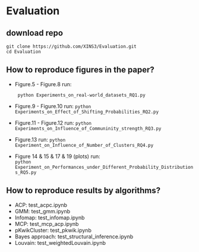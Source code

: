 # Evaluation

## download repo
```
git clone https://github.com/XINS3/Evaluation.git
cd Evaluation
```
## How to reproduce figures in the paper?
  * Figure.5 - Figure.8 run:
    
     ``` python Experiments_on_real-world_datasets_RQ1.py```
    
  * Figure.9 - Figure.10 run:
    ```python Experiments_on_Effect_of_Shifting_Probabilities_RQ2.py```
  * Figure.11 - Figure.12 run:
    ```python Experiments_on_Influence_of_Communinity_strength_RQ3.py```
  * Figure.13 run:
    ```python Experiment_on_Influence_of_Number_of_Clusters_RQ4.py```
  * Figure 14 & 15 & 17 & 19 (plots) run:   
    ```python Experiment_on_Performances_under_Different_Probability_Distributions_RQ5.py```

## How to reproduce results by algorithms?
  * ACP: test_acpc.ipynb
  * GMM: test_gmm.ipynb
  * Infomap: test_infomap.ipynb
  * MCP: test_mcp_acp.ipynb
  * pKwikCluster: test_pkwik.ipynb
  * Bayes approach: test_structural_inference.ipynb
  * Louvain: test_weightedLouvain.ipynb

